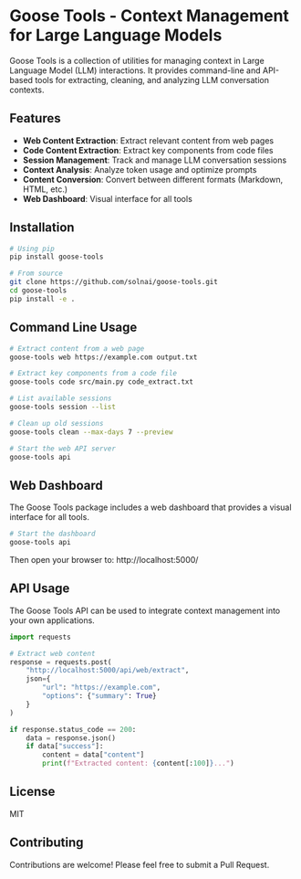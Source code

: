 # Goose Tools - Context Management for Large Language Models

Goose Tools is a collection of utilities for managing context in Large Language Model (LLM) interactions. It provides command-line and API-based tools for extracting, cleaning, and analyzing LLM conversation contexts.

## Features

- **Web Content Extraction**: Extract relevant content from web pages
- **Code Content Extraction**: Extract key components from code files
- **Session Management**: Track and manage LLM conversation sessions
- **Context Analysis**: Analyze token usage and optimize prompts
- **Content Conversion**: Convert between different formats (Markdown, HTML, etc.)
- **Web Dashboard**: Visual interface for all tools

## Installation

```bash
# Using pip
pip install goose-tools

# From source
git clone https://github.com/solnai/goose-tools.git
cd goose-tools
pip install -e .
```

## Command Line Usage

```bash
# Extract content from a web page
goose-tools web https://example.com output.txt

# Extract key components from a code file
goose-tools code src/main.py code_extract.txt

# List available sessions
goose-tools session --list

# Clean up old sessions
goose-tools clean --max-days 7 --preview

# Start the web API server
goose-tools api
```

## Web Dashboard

The Goose Tools package includes a web dashboard that provides a visual interface for all tools.

```bash
# Start the dashboard
goose-tools api
```

Then open your browser to: http://localhost:5000/

## API Usage

The Goose Tools API can be used to integrate context management into your own applications.

```python
import requests

# Extract web content
response = requests.post(
    "http://localhost:5000/api/web/extract",
    json={
        "url": "https://example.com",
        "options": {"summary": True}
    }
)

if response.status_code == 200:
    data = response.json()
    if data["success"]:
        content = data["content"]
        print(f"Extracted content: {content[:100]}...")
```

## License

MIT

## Contributing

Contributions are welcome! Please feel free to submit a Pull Request.